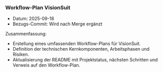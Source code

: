 ### Workflow-Plan VisionSuit
- Datum: 2025-09-18
- Bezugs-Commit: Wird nach Merge ergänzt

Zusammenfassung:
- Erstellung eines umfassenden Workflow-Plans für VisionSuit.
- Definition der technischen Kernkomponenten, Arbeitsphasen und Risiken.
- Aktualisierung der README mit Projektstatus, nächsten Schritten und Verweis auf den Workflow-Plan.
